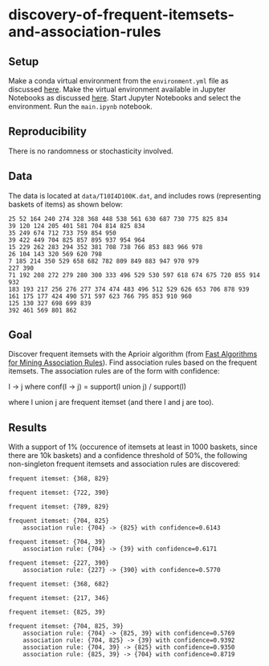 # discovery-of-frequent-itemsets-and-association-rules

## Setup

Make a conda virtual environment from the ```environment.yml``` file as discussed [here](https://docs.conda.io/projects/conda/en/latest/user-guide/tasks/manage-environments.html). Make the virtual environment available in Jupyter Notebooks as discussed [here](https://stackoverflow.com/questions/39604271/conda-environments-not-showing-up-in-jupyter-notebook). Start Jupyter Notebooks and select the environment. Run the ```main.ipynb``` notebook.

## Reproducibility

There is no randomness or stochasticity involved.

## Data

The data is located at ```data/T10I4D100K.dat```, and includes rows (representing baskets of items) as shown below:

```
25 52 164 240 274 328 368 448 538 561 630 687 730 775 825 834 
39 120 124 205 401 581 704 814 825 834 
35 249 674 712 733 759 854 950 
39 422 449 704 825 857 895 937 954 964 
15 229 262 283 294 352 381 708 738 766 853 883 966 978 
26 104 143 320 569 620 798 
7 185 214 350 529 658 682 782 809 849 883 947 970 979 
227 390 
71 192 208 272 279 280 300 333 496 529 530 597 618 674 675 720 855 914 932 
183 193 217 256 276 277 374 474 483 496 512 529 626 653 706 878 939 
161 175 177 424 490 571 597 623 766 795 853 910 960 
125 130 327 698 699 839 
392 461 569 801 862 
```

## Goal

Discover frequent itemsets with the Aprioir algorithm (from [Fast Algorithms for Mining Association Rules](http://www.vldb.org/conf/1994/P487.PDF)).
Find association rules based on the frequent itemsets. The association rules are of the form with confidence:

I -> j where conf(I -> j) = support(I union j) / support(I)

where I union j are frequent itemset (and there I and j are too).

## Results

With a support of 1% (occurence of itemsets at least in 1000 baskets, since there are 10k baskets) and a confidence threshold of 50%, the following non-singleton frequent itemsets and association rules are discovered:

```
frequent itemset: {368, 829}

frequent itemset: {722, 390}

frequent itemset: {789, 829}

frequent itemset: {704, 825}
	association rule: {704} -> {825} with confidence=0.6143

frequent itemset: {704, 39}
	association rule: {704} -> {39} with confidence=0.6171

frequent itemset: {227, 390}
	association rule: {227} -> {390} with confidence=0.5770

frequent itemset: {368, 682}

frequent itemset: {217, 346}

frequent itemset: {825, 39}

frequent itemset: {704, 825, 39}
	association rule: {704} -> {825, 39} with confidence=0.5769
	association rule: {704, 825} -> {39} with confidence=0.9392
	association rule: {704, 39} -> {825} with confidence=0.9350
	association rule: {825, 39} -> {704} with confidence=0.8719
```
